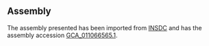 
Assembly
--------

The assembly presented has been imported from 
[INSDC](http://www.insdc.org) and has the assembly accession
[GCA\_011066565.1](http://www.ebi.ac.uk/ena/data/view/GCA_011066565.1).

